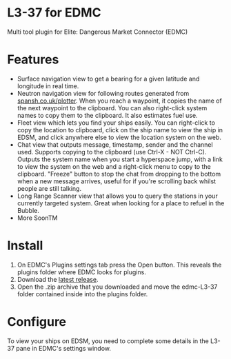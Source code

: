 # L3-37 for EDMC
Multi tool plugin for Elite: Dangerous Market Connector (EDMC)

# Features
- Surface navigation view to get a bearing for a given latitude and longitude in real time.
- Neutron navigation view for following routes generated from [spansh.co.uk/plotter](https://www.spansh.co.uk/plotter).  When you reach a waypoint, it copies the name of the next waypoint to the clipboard.  You can also right-click system names to copy them to the clipboard.  It also estimates fuel use.
- Fleet view which lets you find your ships easily.  You can right-click to copy the location to clipboard, click on the ship name to view the ship in EDSM, and click anywhere else to view the location system on the web.
- Chat view that outputs message, timestamp, sender and the channel used.  Supports copying to the clipboard (use Ctrl-X - NOT Ctrl-C).  Outputs the system name when you start a hyperspace jump, with a link to view the system on the web and a right-click menu to copy to the clipboard.  "Freeze" button to stop the chat from dropping to the bottom when a new message arrives, useful for if you're scrolling back whilst people are still talking.
- Long Range Scanner view that allows you to query the stations in your currently targeted system.  Great when looking for a place to refuel in the Bubble.
- More SoonTM

# Install

1. On EDMC's Plugins settings tab press the Open button. This reveals the plugins folder where EDMC looks for plugins.
2. Download the [latest release](https://github.com/WaferMouse/L3-37/releases).
3. Open the .zip archive that you downloaded and move the edmc-L3-37 folder contained inside into the plugins folder.

# Configure

To view your ships on EDSM, you need to complete some details in the L3-37 pane in EDMC's settings window.
